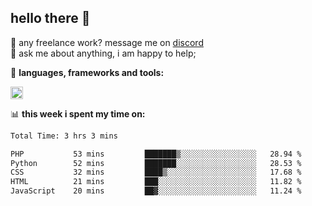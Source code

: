 ## hello there 👋

💼 any freelance work? message me on [discord](https://discord.com/users/577571414186393661/)\
💬 ask me about anything, i am happy to help;

🌸 **languages, frameworks and tools:**  

<img height="20" src="https://skillicons.dev/icons?i=js,ts,nodejs,html,css,react,next,express,nuxt,php,java,kotlin,python,npm,git,docker,gradle,maven,nginx,tailwind,jquery,mysql,redis,mongodb&perline=50">

📊 **this week i spent my time on:**
<!--START_SECTION:waka-->

```txt
Total Time: 3 hrs 3 mins

PHP           53 mins         ███████▒░░░░░░░░░░░░░░░░░   28.94 %
Python        52 mins         ███████░░░░░░░░░░░░░░░░░░   28.53 %
CSS           32 mins         ████▒░░░░░░░░░░░░░░░░░░░░   17.68 %
HTML          21 mins         ███░░░░░░░░░░░░░░░░░░░░░░   11.82 %
JavaScript    20 mins         ██▓░░░░░░░░░░░░░░░░░░░░░░   11.24 %
```

<!--END_SECTION:waka-->
